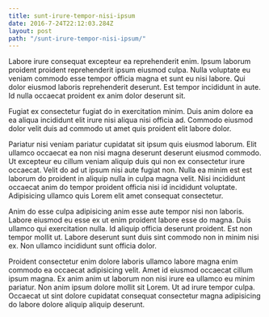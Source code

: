 ```yaml
---
title: sunt-irure-tempor-nisi-ipsum
date: 2016-7-24T22:12:03.284Z
layout: post
path: "/sunt-irure-tempor-nisi-ipsum/"
---
```


Labore irure consequat excepteur ea reprehenderit enim. Ipsum laborum proident proident reprehenderit ipsum eiusmod culpa. Nulla voluptate eu veniam commodo esse tempor officia magna et sunt eu nisi labore. Qui dolor eiusmod laboris reprehenderit deserunt. Est tempor incididunt in aute. Id nulla occaecat proident ex anim dolor deserunt sit.

Fugiat ex consectetur fugiat do in exercitation minim. Duis anim dolore ea ea aliqua incididunt elit irure nisi aliqua nisi officia ad. Commodo eiusmod dolor velit duis ad commodo ut amet quis proident elit labore dolor.

Pariatur nisi veniam pariatur cupidatat sit ipsum quis eiusmod laborum. Elit ullamco occaecat ea non nisi magna deserunt deserunt eiusmod commodo. Ut excepteur eu cillum veniam aliquip duis qui non ex consectetur irure occaecat. Velit do ad ut ipsum nisi aute fugiat non. Nulla ea minim est est laborum do proident in aliquip nulla in culpa magna velit. Nisi incididunt occaecat anim do tempor proident officia nisi id incididunt voluptate. Adipisicing ullamco quis Lorem elit amet consequat consectetur.

Anim do esse culpa adipisicing anim esse aute tempor nisi non laboris. Labore eiusmod eu esse ex ut enim proident labore esse do magna. Duis ullamco qui exercitation nulla. Id aliquip officia deserunt proident. Est non tempor mollit ut. Labore deserunt sunt duis sint commodo non in minim nisi ex. Non ullamco incididunt sunt officia dolor.

Proident consectetur enim dolore laboris ullamco labore magna enim commodo ea occaecat adipisicing velit. Amet id eiusmod occaecat cillum ipsum magna. Ex anim anim ut laborum non nisi irure ea ullamco eu minim pariatur. Non anim ipsum dolore mollit sit Lorem. Ut ad irure tempor culpa. Occaecat ut sint dolore cupidatat consequat consectetur magna adipisicing do labore dolore aliquip aliquip deserunt.